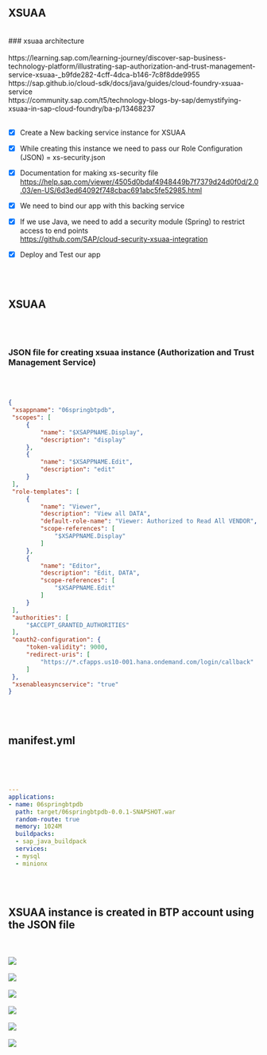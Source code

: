 ## XSUAA

</br>
### xsuaa architecture 

</br>
</br>   
https://learning.sap.com/learning-journey/discover-sap-business-technology-platform/illustrating-sap-authorization-and-trust-management-service-xsuaa-_b9fde282-4cff-4dca-b146-7c8f8dde9955
</br>
https://sap.github.io/cloud-sdk/docs/java/guides/cloud-foundry-xsuaa-service
</br>
https://community.sap.com/t5/technology-blogs-by-sap/demystifying-xsuaa-in-sap-cloud-foundry/ba-p/13468237

</br>   
</br>   

- [x] Create a New backing service instance for XSUAA 
- [x] While creating this instance we need to pass our Role Configuration (JSON) = xs-security.json
- [x] Documentation for making xs-security file
</br> https://help.sap.com/viewer/4505d0bdaf4948449b7f7379d24d0f0d/2.0.03/en-US/6d3ed64092f748cbac691abc5fe52985.html

- [x] We need to bind our app with this backing service
- [x] If we use Java, we need to add a security module (Spring) to restrict access to end points
</br> https://github.com/SAP/cloud-security-xsuaa-integration
- [x] Deploy and Test our app


</br>   
</br>   

## XSUAA  
</br>   
</br>   

### JSON file for creating xsuaa instance (Authorization and Trust Management Service)
</br>   
</br>   
   
   ```json
{
    "xsappname": "06springbtpdb",
    "scopes": [
        {
            "name": "$XSAPPNAME.Display",
            "description": "display"
        },
        {
            "name": "$XSAPPNAME.Edit",
            "description": "edit"
        }
    ],
    "role-templates": [
        {
            "name": "Viewer",
            "description": "View all DATA",
            "default-role-name": "Viewer: Authorized to Read All VENDOR",
            "scope-references": [
                "$XSAPPNAME.Display"
            ]
        },
        {
            "name": "Editor",
            "description": "Edit, DATA",
            "scope-references": [
                "$XSAPPNAME.Edit"
            ]
        }
    ],
    "authorities": [
        "$ACCEPT_GRANTED_AUTHORITIES"
    ],
    "oauth2-configuration": {
        "token-validity": 9000,
        "redirect-uris": [
            "https://*.cfapps.us10-001.hana.ondemand.com/login/callback"
        ]
    },
    "xsenableasyncservice": "true"
}
   ```
   
</br>   
</br>      

## manifest.yml 

</br>   
</br>      

```yml

---
applications:
- name: 06springbtpdb
  path: target/06springbtpdb-0.0.1-SNAPSHOT.war
  random-route: true
  memory: 1024M
  buildpacks:
  - sap_java_buildpack
  services:
  - mysql
  - minionx      

```

</br>   
</br>      

## XSUAA instance is created in BTP account using the JSON file 

</br>   
</br>      
<img src="./files/1xsuaa.png" >
</br>   
</br>      
<img src="./files/2xsuaa.png" >
</br>   
</br>      
<img src="./files/3xsuaa.png" >
</br>   
</br>      
<img src="./files/4xsuaa.png" >
</br>   
</br>      
<img src="./files/5xsuaa.png" >
</br>   
</br>      
<img src="./files/6xsuaa.png" >
</br>   
</br>      
